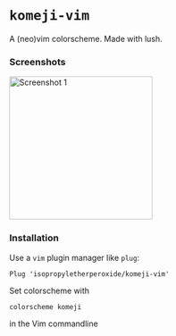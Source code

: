 ``komeji-vim``
===

A (neo)vim colorscheme. Made with lush.

### Screenshots

<img alt="Screenshot 1" src="https://github.com/isopropyletherperoxide/komeji/blob/main/images/screenshot_1?raw=true" width=256>

### Installation
Use a ``vim`` plugin manager like ``plug``:

```
Plug 'isopropyletherperoxide/komeji-vim'
```

Set colorscheme with

```
colorscheme komeji
```

in the Vim commandline


